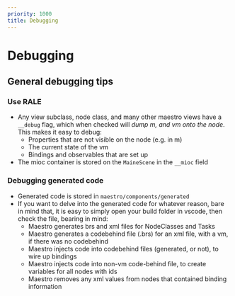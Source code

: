 ```yaml
---
priority: 1000
title: Debugging
---
```

# Debugging

## General debugging tips

### Use RALE

  - Any view subclass, node class, and many other maestro views have a `__debug` flag, which when checked will _dump m, and vm onto the node_. This makes it easy to debug:
    - Properties that are not visible on the node (e.g. in m)
    - The current state of the vm
    - Bindings and observables that are set up
  - The mioc container is stored on the `MaineScene` in the `__mioc` field

### Debugging generated code

  - Generated code is stored in `maestro/components/generated`
  - If you want to delve into the generated code for whatever reason, bare in mind that, it is easy to simply open your build folder in vscode, then check the file, bearing in mind:
    - Maestro generates brs and xml files for NodeClasses and Tasks
    - Maestro generates a codebehind file (.brs) for an xml file, with a vm, if there was no codebehind
    - Maestro injects code into codebehind files (generated, or not), to wire up bindings
    - Maestro injects code into non-vm code-behind file, to create variables for all nodes with ids
    - Maestro removes any xml values from nodes that contained binding information

